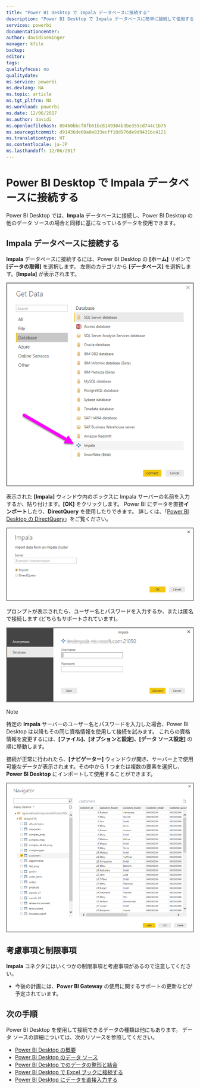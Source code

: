 ```yaml
---
title: "Power BI Desktop で Impala データベースに接続する"
description: "Power BI Desktop で Impala データベースに簡単に接続して使用する"
services: powerbi
documentationcenter: 
author: davidiseminger
manager: kfile
backup: 
editor: 
tags: 
qualityfocus: no
qualitydate: 
ms.service: powerbi
ms.devlang: NA
ms.topic: article
ms.tgt_pltfrm: NA
ms.workload: powerbi
ms.date: 12/06/2017
ms.author: davidi
ms.openlocfilehash: 80460bbcf8fb61bc8149304b3be359cd744c1b75
ms.sourcegitcommit: d91436de68a0e833ecff18d976de9d9431bc4121
ms.translationtype: HT
ms.contentlocale: ja-JP
ms.lasthandoff: 12/06/2017
---
```

# <a name="connect-to-an-impala-database-in-power-bi-desktop"></a>Power BI Desktop で Impala データベースに接続する
Power BI Desktop では、**Impala** データベースに接続し、Power BI Desktop の他のデータ ソースの場合と同様に基になっているデータを使用できます。

## <a name="connect-to-an-impala-database"></a>Impala データベースに接続する
**Impala** データベースに接続するには、Power BI Desktop の **[ホーム]** リボンで **[データの取得]** を選択します。 左側のカテゴリから **[データベース]** を選択します。**[Impala]** が表示されます。

![](media/desktop-connect-impala/connect_impala_2.png)

表示された **[Impala]** ウィンドウ内のボックスに Impala サーバーの名前を入力するか、貼り付けます。**[OK]** をクリックします。 Power BI にデータを直接**インポート**したり、**DirectQuery** を使用したりできます。 詳しくは、「[Power BI Desktop の DirectQuery](desktop-use-directquery.md)」をご覧ください。

![](media/desktop-connect-impala/connect_impala_3a.png)

プロンプトが表示されたら、ユーザー名とパスワードを入力するか、または匿名で接続します (どちらもサポートされています)。

![](media/desktop-connect-impala/connect_impala_4.png)

> [!NOTE]
> 特定の **Impala** サーバーのユーザー名とパスワードを入力した場合、Power BI Desktop は以降もその同じ資格情報を使用して接続を試みます。 これらの資格情報を変更するには、**[ファイル]、[オプションと設定]、[データ ソース設定]** の順に移動します。
> 
> 

接続が正常に行われたら、**[ナビゲーター]** ウィンドウが開き、サーバー上で使用可能なデータが表示されます。その中から 1 つまたは複数の要素を選択し、**Power BI Desktop** にインポートして使用することができます。

![](media/desktop-connect-impala/connect_impala_5.png)

## <a name="considerations-and-limitations"></a>考慮事項と制限事項
**Impala** コネクタにはいくつかの制限事項と考慮事項があるので注意してください。

* 今後の計画には、**Power BI Gateway** の使用に関するサポートの更新などが予定されています。

## <a name="next-steps"></a>次の手順
Power BI Desktop を使用して接続できるデータの種類は他にもあります。 データ ソースの詳細については、次のリソースを参照してください。

* [Power BI Desktop の概要](desktop-getting-started.md)
* [Power BI Desktop のデータ ソース](desktop-data-sources.md)
* [Power BI Desktop でのデータの整形と結合](desktop-shape-and-combine-data.md)
* [Power BI Desktop で Excel ブックに接続する](desktop-connect-excel.md)   
* [Power BI Desktop にデータを直接入力する](desktop-enter-data-directly-into-desktop.md)   

